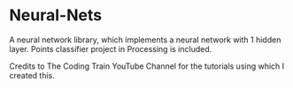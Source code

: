 # Neural-Nets

A neural network library, which implements a neural network with 1 hidden layer.
Points classifier project in Processing is included.

Credits to The Coding Train YouTube Channel for the tutorials using which I created this.

